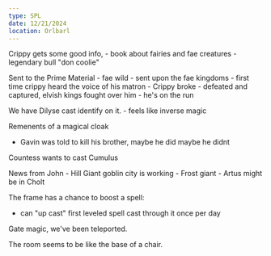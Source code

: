 ```yaml
---
type: SPL
date: 12/21/2024
location: Orlbarl
---
```


Crippy gets some good info, 
	- book about fairies and fae creatures
		- legendary bull "don coolie"

Sent to the Prime Material
	- fae wild
	- sent upon the fae kingdoms
	- first time crippy heard the voice of his matron
	- Crippy broke
	- defeated and captured, elvish kings fought over him
	- he's on the run

We have Dilyse cast identify on it. 
	- feels like inverse magic

Remenents of a magical cloak
- Gavin was told to kill his brother, maybe he did maybe he didnt

Countess wants to cast Cumulus 

News from John
	- Hill Giant goblin city is working
	- Frost giant 
		- Artus might be in Cholt

The frame has a chance to boost a spell:
- can "up cast" first leveled spell cast through it once per day


Gate magic, we've been teleported.

The room seems to be like the base of a chair. 